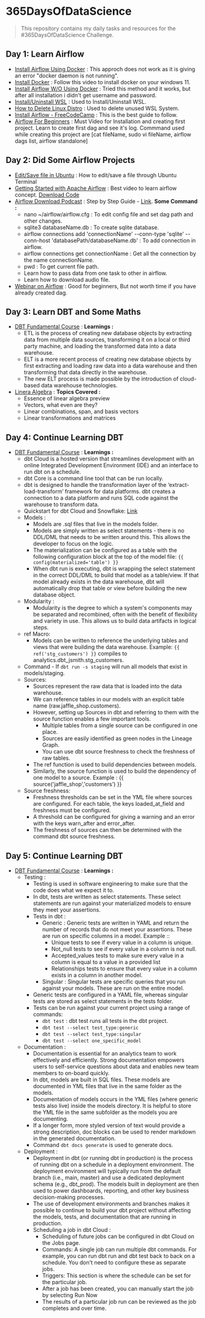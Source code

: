 # 365DaysOfDataScience
> This repository contains my daily tasks and resources for the #365DaysOfDataScience Challenge.

## Day 1: Learn Airflow
- [Install Airflow Using Docker](https://www.youtube.com/watch?v=Sva8rDtlWi4&ab_channel=Philodiscite) : This approch does not work as it is giving an error "docker daemon is not running".
- [Install Docker](https://www.youtube.com/watch?v=aCRMnDLnWmU&ab_channel=ProgrammingKnowledge) : Follow this video to install docker on your windows 11.
- [Install Airflow W/O Using Docker](https://www.youtube.com/watch?v=Va_NMDoDqLQ&ab_channel=TechAdvice) : Tried this method and it works, but after all installation i didn't get username and password.
- [Install/Uninstall WSL](https://youtu.be/CV6SKGbUv5Q) : Used to Install/Uninstall WSL.
- [How to Delete Linux Distro](https://youtu.be/Q5bLGgW_U0Y) : Used to delete unused WSL System.
- [Install Airflow - FreeCodeCamp](https://www.freecodecamp.org/news/install-apache-airflow-on-windows-without-docker/) : This is the best guide to follow.
- [Airflow For Beginners](https://youtu.be/p0vZedMl93c) : Must Video for Installation and creating first project. Learn to create first dag and see it's log. Commmand used while creating this project are [cat fileName, sudo vi fileName, airflow dags list, airflow standalone]
  
## Day 2: Did Some Airflow Projects
- [Edit/Save file in Ubuntu](https://stackoverflow.com/questions/17535428/how-to-edit-save-a-file-through-ubuntu-terminal) : How to edit/save a file through Ubuntu Terminal
- [Getting Started with Apache Airflow](https://www.youtube.com/watch?v=iKGdg4MDEBI&ab_channel=AIEngineering) : Best video to learn airflow concept. [Download Code](https://github.com/Sri-nidhi/airflow2.0-demo)  
- [Airflow Download Podcast](https://www.youtube.com/watch?v=s-r2gEr7YW4&ab_channel=Dataquest) : Step by Step Guide - [Link](https://github.com/dataquestio/project-walkthroughs/blob/master/podcast_summary/steps.md). **Some Command :**
  - nano ~/airflow/airflow.cfg : To edit config file and set dag path and other changes.
  - sqlite3 databaseName.db : To create sqlite database.
  - airflow connections add 'connectionName' --conn-type 'sqlite' --conn-host 'databasePath/databaseName.db' : To add connection in airflow.
  - airflow connections get connectionName : Get all the connection by the name connectionName.
  - pwd : To get current file path.
  - Learn how to pass data from one task to other in airflow.
  - Learn how to download audio file.
- [Webinar on Airflow](https://youtu.be/Fy6oRT-8GlY) : Good for beginners, But not worth time if you have already created dag.

## Day 3: Learn DBT and Some Maths
- [DBT Fundamental Course](https://courses.getdbt.com/courses/fundamentals) : **Learnings :**
  - ETL is the process of creating new database objects by extracting data from multiple data sources, transforming it on a local or third party machine, and loading the transformed data into a data warehouse.
  - ELT is a more recent process of creating new database objects by first extracting and loading raw data into a data warehouse and then transforming that data directly in the warehouse.
  - The new ELT process is made possible by the introduction of cloud-based data warehouse technologies.
- [Linera Algebra](https://www.3blue1brown.com/topics/linear-algebra) : **Topics Covered :**
  - Essence of linear algebra preview
  - Vectors, what even are they?
  - Linear combinations, span, and basis vectors
  - Linear transformations and matrices

## Day 4: Continue Learning DBT
- [DBT Fundamental Course](https://courses.getdbt.com/courses/fundamentals) : **Learnings :**
  - dbt Cloud is a hosted version that streamlines development with an online Integrated Development Environment (IDE) and an interface to run dbt on a schedule.
  - dbt Core is a command line tool that can be run locally.
  - dbt is designed to handle the transformation layer of the ‘extract-load-transform’ framework for data platforms. dbt creates a connection to a data platform and runs SQL code against the warehouse to transform data.
  - Quickstart for dbt Cloud and Snowflake: [Link](https://docs.getdbt.com/quickstarts/snowflake?step=4)
  - Models : 
    - Models are .sql files that live in the models folder.
    - Models are simply written as select statements - there is no DDL/DML that needs to be written around this. This allows the developer to focus on the logic.
    - The materialization can be configured as a table with the following configuration block at the top of the model file: `{{ config(materialized='table') }}`
    - When dbt run is executing, dbt is wrapping the select statement in the correct DDL/DML to build that model as a table/view. If that model already exists in the data warehouse, dbt will automatically drop that table or view before building the new database object.
  - Modularity :
    - Modularity is the degree to which a system's components may be separated and recombined, often with the benefit of flexibility and variety in use. This allows us to build data artifacts in logical steps.
  - ref Macro:
    - Models can be written to reference the underlying tables and views that were building the data warehouse. Example: `{{ ref('stg_customers') }}` compiles to analytics.dbt_jsmith.stg_customers.
  - Command - If `dbt run -s staging` will run all models that exist in models/staging.
  - Sources:
    - Sources represent the raw data that is loaded into the data warehouse.
    - We can reference tables in our models with an explicit table name (raw.jaffle_shop.customers).
    - However, setting up Sources in dbt and referring to them with the source function enables a few important tools.
      - Multiple tables from a single source can be configured in one place.
      - Sources are easily identified as green nodes in the Lineage Graph.
      - You can use dbt source freshness to check the freshness of raw tables.
    - The ref function is used to build dependencies between models.
    - Similarly, the source function is used to build the dependency of one model to a source. Example : {{ source('jaffle_shop','customers') }}
  - Source freshness:
    -  Freshness thresholds can be set in the YML file where sources are configured. For each table, the keys loaded_at_field and freshness must be configured.
    - A threshold can be configured for giving a warning and an error with the keys warn_after and error_after.
    - The freshness of sources can then be determined with the command dbt source freshness.

## Day 5: Continue Learning DBT
- [DBT Fundamental Course](https://courses.getdbt.com/courses/fundamentals) : **Learnings :**
  - Testing :
    - Testing is used in software engineering to make sure that the code does what we expect it to.
    - In dbt, tests are written as select statements. These select statements are run against your materialized models to ensure they meet your assertions.
    - Tests in dbt :
      - Generic : Generic tests are written in YAML and return the number of records that do not meet your assertions. These are run on specific columns in a model. Example ::
        - Unique tests to see if every value in a column is unique.
        - Not_null tests to see if every value in a column is not null.
        - Accepted_values tests to make sure every value in a column is equal to a value in a provided list
        - Relationships tests to ensure that every value in a column exists in a column in another model.
      - Singular : Singular tests are specific queries that you run against your models. These are run on the entire model.
    - Generic tests are configured in a YAML file, whereas singular tests are stored as select statements in the tests folder.
    - Tests can be run against your current project using a range of commands:
      - `dbt test` : dbt test runs all tests in the dbt project.
      - `dbt test --select test_type:generic`
      - `dbt test --select test_type:singular`
      - `dbt test --select one_specific_model `
  - Documentation :
    - Documentation is essential for an analytics team to work effectively and efficiently. Strong documentation empowers users to self-service questions about data and enables new team members to on-board quickly.
    - In dbt, models are built in SQL files. These models are documented in YML files that live in the same folder as the models.
    - Documentation of models occurs in the YML files (where generic tests also live) inside the models directory. It is helpful to store the YML file in the same subfolder as the models you are documenting.
    - If a longer form, more styled version of text would provide a strong description, doc blocks can be used to render markdown in the generated documentation.
    - Command `dbt docs generate` is used to generate docs.
  - Deployment :
    - Deployment in dbt (or running dbt in production) is the process of running dbt on a schedule in a deployment environment. The deployment environment will typically run from the default branch (i.e., main, master) and use a dedicated deployment schema (e.g., dbt_prod). The models built in deployment are then used to power dashboards, reporting, and other key business decision-making processes.
    - The use of development environments and branches makes it possible to continue to build your dbt project without affecting the models, tests, and documentation that are running in production.
    - Scheduling a job in dbt Cloud :
      - Scheduling of future jobs can be configured in dbt Cloud on the Jobs page.
      - Commands: A single job can run multiple dbt commands. For example, you can run dbt run and dbt test back to back on a schedule. You don't need to configure these as separate jobs.
      - Triggers: This section is where the schedule can be set for the particular job.
      - After a job has been created, you can manually start the job by selecting Run Now
      - The results of a particular job run can be reviewed as the job completes and over time.